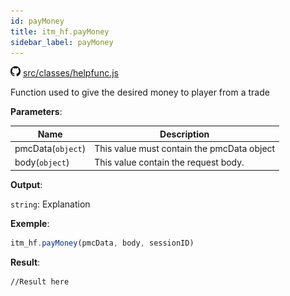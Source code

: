 ```yaml
---
id: payMoney
title: itm_hf.payMoney
sidebar_label: payMoney
---
```

![](/img/github.png) [src/classes/helpfunc.js](https://github.com/TrustedSourceLeaks/LeakedServer/blob/master/src/classes/helpfunc.js)

Function used to give the desired money to player from a trade

**Parameters**:

Name  |   Description 
----------- |   -----------
pmcData(`object`)  |   This value must contain the pmcData object
body(`object`)  | This value contain the request body.


**Output**:

`string`: Explanation


**Exemple**:
```js
itm_hf.payMoney(pmcData, body, sessionID)
```

**Result**:
```
//Result here
```